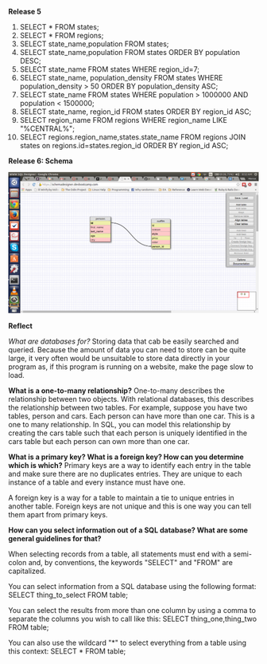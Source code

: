 **Release 5**

1.  SELECT * FROM states;
2.  SELECT * FROM regions;
3.  SELECT state_name,population FROM states;
4.  SELECT state_name,population FROM states ORDER BY population DESC;
5.  SELECT state_name FROM states WHERE region_id=7;
6.  SELECT state_name, population_density
    FROM states WHERE population_density > 50
    ORDER BY population_density ASC;
7.  SELECT state_name
    FROM states 
    WHERE population > 1000000 
    AND population < 1500000;
8.  SELECT state_name, region_id
    FROM states
    ORDER BY region_id ASC;
9.  SELECT region_name
    FROM regions
    WHERE region_name
    LIKE "%CENTRAL%";
10. SELECT regions.region_name,states.state_name
    FROM regions 
    JOIN states on regions.id=states.region_id 
    ORDER BY region_id ASC;

**Release 6: Schema**

![my_schema](imgs/schema_8-4.png "My schema")

**Reflect**

*What are databases for?*
Storing data that cab be easily searched and queried. Because the amount
of data you can need to store can be quite large, it very often would be
unsuitable to store data directly in your program as, if this program is
running on a website, make the page slow to load.

**What is a one-to-many relationship?**
One-to-many describes the relationship between two objects. With
relational databases, this describes the relationship between two tables.
For example, suppose you have two tables, person and cars. Each person
can have more than one car. This is a one to many relationship. In SQL,
you can model this relationship by creating the cars table such that each
person is uniquely identified in the cars table but each person can own
more than one car.

**What is a primary key? What is a foreign key? How can you determine which is which?**
Primary keys are a way to identify each entry in the table and make sure
there are no duplicates entries. They are unique to each instance of a
table and every instance must have one.

A foreign key is a way for a table to maintain a tie to unique entries in
another table. Foreign keys are not unique and this is one way you
can tell them apart from primary keys.


**How can you select information out of a SQL database? What are some general guidelines for that?**

When selecting records from a table, all statements must end with a
semi-colon and, by conventions, the keywords "SELECT" and "FROM" are
capitalized.

You can select information from a SQL database using the following
format: SELECT thing_to_select FROM table;

You can select the results from more than one column by using a comma
to separate the columns you wish to call like this:
SELECT thing_one,thing_two FROM table;

You can also use the wildcard "*" to select everything from a table using
this context: SELECT * FROM table;

